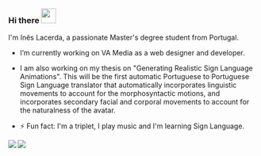 ### Hi there <img src="https://media.giphy.com/media/hvRJCLFzcasrR4ia7z/giphy.gif" width="30px">
I'm Inês Lacerda, a passionate Master's degree student from Portugal. 

- I’m currently working on VA Media as a web designer and developer. 
- I am also working on my thesis on "Generating Realistic Sign Language Animations". This will be the first automatic Portuguese to Portuguese Sign Language translator that automatically incorporates linguistic movements to account for the morphosyntactic motions, and incorporates secondary facial and corporal movements to account for the naturalness of the avatar.
 
- ⚡ Fun fact: I'm a triplet, I play music and I'm learning Sign Language.
<!--
**ineslacerda/ineslacerda** is a ✨ _special_ ✨ repository because its `README.md` (this file) appears on your GitHub profile.

Here are some ideas to get you started:

- 🔭 I’m currently working on ...
- 🌱 I’m currently learning ...
- 👯 I’m looking to collaborate on ...
- 🤔 I’m looking for help with ...
- 💬 Ask me about ...
- 📫 How to reach me: ...
- 😄 Pronouns: ...
- ⚡ Fun fact: I'm a triplet, I play music and I'm learning Sign Language.
-->

<img align="left" src="https://github-readme-stats.vercel.app/api?username=ineslacerda&hide_border=true&hide=prs,issues" />

<img align="left" src="https://github-readme-stats.vercel.app/api/top-langs/?username=ineslacerda&show_icons=true&hide_border=true" />

